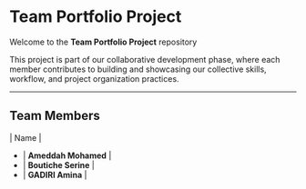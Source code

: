 # Team Portfolio Project

Welcome to the **Team Portfolio Project** repository

This project is part of our collaborative development phase, where each member contributes to building and showcasing our collective skills, workflow, and project organization practices.

---

## Team Members

| Name | 
- | **Ameddah Mohamed** | 
- | **Boutiche Serine** | 
- | **GADIRI Amina** | 
